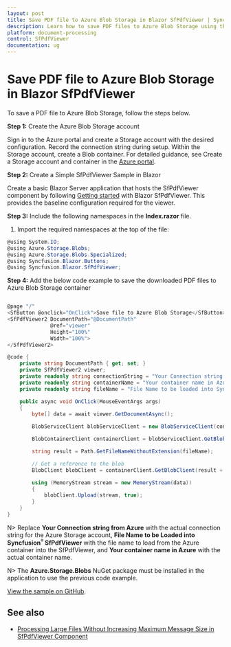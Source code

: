```yaml
---
layout: post
title: Save PDF file to Azure Blob Storage in Blazor SfPdfViewer | Syncfusion
description: Learn how to save PDF files to Azure Blob Storage using the Syncfusion Blazor SfPdfViewer component, including setup, and persistence workflow.
platform: document-processing
control: SfPdfViewer
documentation: ug
---
```


# Save PDF file to Azure Blob Storage in Blazor SfPdfViewer

To save a PDF file to Azure Blob Storage, follow the steps below.

**Step 1:** Create the Azure Blob Storage account

Sign in to the Azure portal and create a Storage account with the desired configuration. Record the connection string during setup. Within the Storage account, create a Blob container. For detailed guidance, see Create a Storage account and container in the [Azure portal](https://learn.microsoft.com/azure/storage/common/storage-account-create?toc=%2Fazure%2Fstorage%2Fblobs%2Ftoc.json&tabs=azure-portal).

**Step 2:** Create a Simple SfPdfViewer Sample in Blazor

Create a basic Blazor Server application that hosts the SfPdfViewer component by following [Getting started](https://help.syncfusion.com/document-processing/pdf/pdf-viewer/blazor/getting-started/web-app) with Blazor SfPdfViewer. This provides the baseline configuration required for the viewer.

**Step 3:** Include the following namespaces in the **Index.razor** file.

1. Import the required namespaces at the top of the file:

```csharp
@using System.IO;
@using Azure.Storage.Blobs;
@using Azure.Storage.Blobs.Specialized;
@using Syncfusion.Blazor.Buttons;
@using Syncfusion.Blazor.SfPdfViewer;
```

**Step 4:** Add the below code example to save the downloaded PDF files to Azure Blob Storage container

```csharp

@page "/"
<SfButton @onclick="OnClick">Save file to Azure Blob Storage</SfButton>
<SfPdfViewer2 DocumentPath="@DocumentPath"
              @ref="viewer"
              Height="100%"
              Width="100%">
</SfPdfViewer2>

@code {
    private string DocumentPath { get; set; }
    private SfPdfViewer2 viewer;
    private readonly string connectionString = "Your Connection string from Azure";
    private readonly string containerName = "Your container name in Azure";
    private readonly string fileName = "File Name to be loaded into Syncfusion SfPdfViewer";

    public async void OnClick(MouseEventArgs args)
    {
        byte[] data = await viewer.GetDocumentAsync();

        BlobServiceClient blobServiceClient = new BlobServiceClient(connectionString);

        BlobContainerClient containerClient = blobServiceClient.GetBlobContainerClient(containerName);

        string result = Path.GetFileNameWithoutExtension(fileName);

        // Get a reference to the blob
        BlobClient blobClient = containerClient.GetBlobClient(result + "_downloaded.pdf");

        using (MemoryStream stream = new MemoryStream(data))
        {
            blobClient.Upload(stream, true);
        }
    }
}

```

N> Replace **Your Connection string from Azure** with the actual connection string for the Azure Storage account, **File Name to be Loaded into Syncfusion<sup style="font-size:70%">&reg;</sup> SfPdfViewer** with the file name to load from the Azure container into the SfPdfViewer, and **Your container name in Azure** with the actual container name.

N> The **Azure.Storage.Blobs** NuGet package must be installed in the application to use the previous code example.

[View the sample on GitHub](https://github.com/SyncfusionExamples/blazor-pdf-viewer-examples/tree/master/Load%20and%20Save/Open%20and%20Save%20from%20Azure%20blob%20storage).

## See also

* [Processing Large Files Without Increasing Maximum Message Size in SfPdfViewer Component](../how-to/processing-large-files-without-increasing-maximum-message-size)
